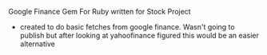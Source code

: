 Google Finance Gem For Ruby written for Stock Project 
- created to do basic fetches from google finance. Wasn't going to publish but after looking at yahoofinance figured this would be an easier alternative
